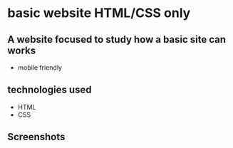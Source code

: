 # basic website HTML/CSS only

A website focused to study how a basic site can works
---
- mobile friendly

technologies used
---

- HTML
- CSS

Screenshots
---
